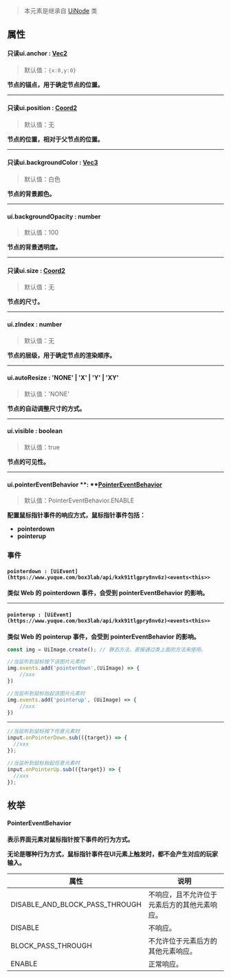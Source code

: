 > 本元素是继承自 [UiNode](https://www.yuque.com/box3lab/api/zek5l1m2s2bxoea4) 类


## 属性

#### 只读ui.anchor : [Vec2 ](https://www.yuque.com/box3lab/api/skm8ig6f8yx0g0zm)
> 默认值：`{x:0,y:0}`

**节点的锚点，用于确定节点的位置。**

---


#### 只读ui.position : [Coord2](https://www.yuque.com/box3lab/api/fa0dxkfxscs74k44)
> 默认值：无

**节点的位置，相对于父节点的位置。**

---


#### 只读ui.backgroundColor : [Vec3](https://www.yuque.com/box3lab/api/leixabkuu89lhklr)
> 默认值：白色

**节点的背景颜色。**

---


#### ui.backgroundOpacity  <font id="Type">: number</font>
> 默认值：100

**节点的背景透明度。**

---


#### 只读ui.size : [Coord2](https://www.yuque.com/box3lab/api/fa0dxkfxscs74k44)
> 默认值：无

**节点的尺寸。**

---


#### ui.zIndex **: number**
> 默认值：无

**节点的层级，用于确定节点的渲染顺序。**

---


#### ui.autoResize **: 'NONE' | 'X' | 'Y' | 'XY'**
> 默认值：'NONE'

**节点的自动调整尺寸的方式。**

---


#### ui.visible **: boolean**
> 默认值：true

**节点的可见性。**

---


#### ui.pointerEventBehavior **: **[**PointerEventBehavior**](#cgPTQ)
> 默认值：PointerEventBehavior.ENABLE

**配置鼠标指针事件的响应方式，鼠标指针事件包括：**

- **pointerdown**
- **pointerup**


### 事件

#### `pointerdown : [UiEvent](https://www.yuque.com/box3lab/api/kxk91tlgpry8nv6z)<events<this>>`
**类似 Web 的 pointerdown 事件，会受到 pointerEventBehavior 的影响。**

---


#### `pointerup : [UiEvent](https://www.yuque.com/box3lab/api/kxk91tlgpry8nv6z)<events<this>>`
**类似 Web 的 pointerup 事件，会受到 pointerEventBehavior 的影响。**
```javascript
const img = UiImage.create(); // 静态方法，直接通过类上面的方法来使用。

//当监听到鼠标按下该图片元素时
img.events.add('pointerdown',(UiImage) => {
    //xxx
})

//当监听到鼠标抬起该图片元素时
img.events.add('pointerup', (UiImage) => {
    //xxx
})
```
---
```javascript
//当监听到鼠标按下任意元素时
input.onPointerDown.sub(({target}) => {
  //xxx
});

//当监听到鼠标抬起任意元素时
input.onPointerUp.sub(({target}) => {
  //xxx
});
```

## 枚举

#### PointerEventBehavior
**表示界面元素对鼠标指针按下事件的行为方式。**

**无论是哪种行为方式，鼠标指针事件在UI元素上触发时，都不会产生对应的玩家输入。**

| **属性** | **说明** |
| --- | --- |
| DISABLE_AND_BLOCK_PASS_THROUGH | 不响应，且不允许位于元素后方的其他元素响应。 |
| DISABLE | 不响应。 |
| BLOCK_PASS_THROUGH | 不允许位于元素后方的其他元素响应。 |
| ENABLE | 正常响应。 |


